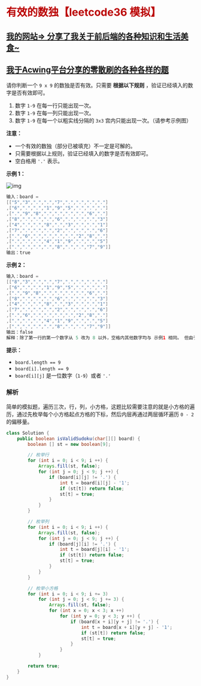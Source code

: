 # <font color="bb000">有效的数独【leetcode36 模拟】</font>

## [我的网站=> 分享了我关于前后端的各种知识和生活美食~](https://www.fanxy.cloud)

## [我于Acwing平台分享的零散刷的各种各样的题](https://www.acwing.com/blog/content/33005/) 

请你判断一个 `9 x 9` 的数独是否有效。只需要 **根据以下规则** ，验证已经填入的数字是否有效即可。

1. 数字 `1-9` 在每一行只能出现一次。
2. 数字 `1-9` 在每一列只能出现一次。
3. 数字 `1-9` 在每一个以粗实线分隔的 `3x3` 宫内只能出现一次。（请参考示例图）

 

**注意：**

- 一个有效的数独（部分已被填充）不一定是可解的。
- 只需要根据以上规则，验证已经填入的数字是否有效即可。
- 空白格用 `'.'` 表示。

 

**示例 1：**

![img](https://assets.leetcode-cn.com/aliyun-lc-upload/uploads/2021/04/12/250px-sudoku-by-l2g-20050714svg.png)

```java
输入：board = 
[["5","3",".",".","7",".",".",".","."]
,["6",".",".","1","9","5",".",".","."]
,[".","9","8",".",".",".",".","6","."]
,["8",".",".",".","6",".",".",".","3"]
,["4",".",".","8",".","3",".",".","1"]
,["7",".",".",".","2",".",".",".","6"]
,[".","6",".",".",".",".","2","8","."]
,[".",".",".","4","1","9",".",".","5"]
,[".",".",".",".","8",".",".","7","9"]]
输出：true
```

**示例 2：**

```java
输入：board = 
[["8","3",".",".","7",".",".",".","."]
,["6",".",".","1","9","5",".",".","."]
,[".","9","8",".",".",".",".","6","."]
,["8",".",".",".","6",".",".",".","3"]
,["4",".",".","8",".","3",".",".","1"]
,["7",".",".",".","2",".",".",".","6"]
,[".","6",".",".",".",".","2","8","."]
,[".",".",".","4","1","9",".",".","5"]
,[".",".",".",".","8",".",".","7","9"]]
输出：false
解释：除了第一行的第一个数字从 5 改为 8 以外，空格内其他数字均与 示例1 相同。 但由于位于左上角的 3x3 宫内有两个 8 存在, 因此这个数独是无效的。
```

 

**提示：**

- `board.length == 9`
- `board[i].length == 9`
- `board[i][j]` 是一位数字（`1-9`）或者 `'.'`





### 解析

简单的模拟题，遍历三次，行，列，小方格，这题比较需要注意的就是小方格的遍历，通过先枚举每个小方格起点方格的下标，然后内层再通过两层循环遍历 `0 - 2` 的偏移量。

```java
class Solution {
    public boolean isValidSudoku(char[][] board) {
        boolean [] st = new boolean[9];

        // 枚举行
        for (int i = 0; i < 9; i ++) {
            Arrays.fill(st, false);
            for (int j = 0; j < 9; j ++) {
                if (board[i][j] != '.') {
                    int t = board[i][j] - '1';
                    if (st[t]) return false;
                    st[t] = true;
                } 
            }
        }

        // 枚举列
        for (int i = 0; i < 9; i ++) {
            Arrays.fill(st, false);
            for (int j = 0; j < 9; j ++) {
                if (board[j][i] != '.') {
                    int t = board[j][i] - '1';
                    if (st[t]) return false;
                    st[t] = true;
                }
            }
        }

        // 枚举小方格
        for (int i = 0; i < 9; i += 3) 
            for (int j = 0; j < 9; j += 3) {
                Arrays.fill(st, false);
                for (int x = 0; x < 3; x ++)
                    for (int y = 0; y < 3; y ++) {
                        if (board[x + i][y + j] != '.') {
                            int t = board[x + i][y + j] - '1';
                            if (st[t]) return false;
                            st[t] = true;
                        }
                    }
            }

        return true;
    }
}
```







